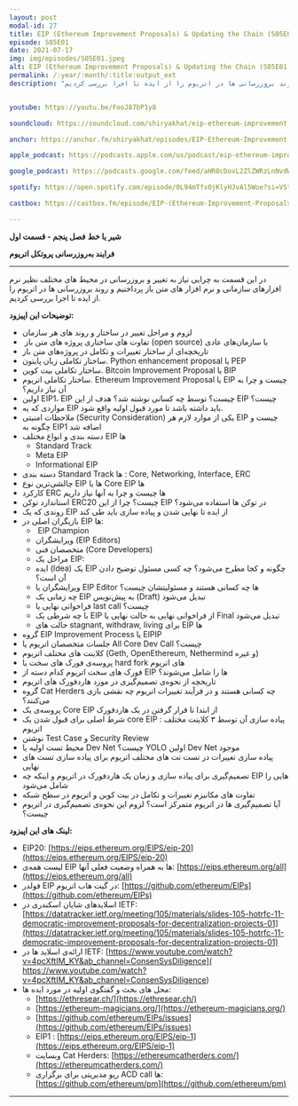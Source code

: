 ```yaml
---
layout: post
modal-id: 27
title: EIP (Ethereum Improvement Proposals) & Updating the Chain (S05E01)
episode: S05E01
date: 2021-07-17
img: img/episodes/S05E01.jpeg
alt: EIP (Ethereum Improvement Proposals) & Updating the Chain (S05E01)
permalink: /:year/:month/:title:output_ext
description: "در این قسمت به چرایی نیاز به تغییر و بروزرسانی در محیط های مختلف نظیر نرم افزارهای سازمانی و نرم افزار های متن باز پرداختیم و روند بروزرسانی ها در اتریوم را از ایده تا اجرا بررسی کردیم." 


youtube: https://youtu.be/FooJ87bP1y8

soundcloud: https://soundcloud.com/shiryakhat/eip-ethereum-improvement-proposals-updating-the-chain-s05e01

anchor: https://anchor.fm/shiryakhat/episodes/EIP-Ethereum-Improvement-Proposals--Updating-the-Chain-S05E01-e14u29q

apple_podcast: https://podcasts.apple.com/us/podcast/eip-ethereum-improvement-proposals-updating-chain-s05e01/id1221206951?i=1000529866565

google_podcast: https://podcasts.google.com/feed/aHR0cDovL2ZlZWRzLnNvdW5kY2xvdWQuY29tL3VzZXJzL3NvdW5kY2xvdWQ6dXNlcnM6MjYyMzE4MTEzL3NvdW5kcy5yc3M/episode/NTgyMzYyY2QtNmFlZS00MThhLWE3ZjUtMjBiMTJjNjI2NGE1?sa=X&ved=0CAUQkfYCahcKEwiwl9O8yvrxAhUAAAAAHQAAAAAQAQ

spotify: https://open.spotify.com/episode/0L94mTfsOjKlyHJvAl5Woe?si=VSt2xxZGTgeBXr2viDNsjQ&dl_branch=1

castbox: https://castbox.fm/episode/EIP-(Ethereum-Improvement-Proposals)-%26-Updating-the-Chain-(S05E01)-id2539522-id407436081?utm_source=website&utm_medium=dlink&utm_campaign=web_share&utm_content=EIP%20(Ethereum%20Improvement%20Proposals)%20%26%20Updating%20the%20Chain%20(S05E01)-CastBox_FM

---
```


**شیر یا خط**
**فصل پنجم - قسمت اول**

**فرایند به‌روز‌رسانی پروتکل اتریوم**

-------------------------------------------------------
در این قسمت به چرایی نیاز به تغییر و بروزرسانی در محیط های مختلف نظیر نرم افزارهای سازمانی و نرم افزار های متن باز پرداختیم و روند بروزرسانی ها در اتریوم را از ایده تا اجرا بررسی کردیم.


**توضیحات این اپیزود:**

* لزوم و مراحل تغییر در ساختار و روند های هر سازمان
*  تفاوت های ساختاری پروژه های متن باز (open source) با سازمان‌های عادی
* تاریخچه‌ای از ساختار تغییرات و تکامل در پروژه‌های متن باز 
* ساختار تکاملی زبان پایتون. Python enhancement proposal یا PEP
* ساختار تکاملی بیت کوین. Bitcoin Improvement Proposal یا BIP
* ساختار تکاملی اتریوم. Ethereum Improvement Proposal یا EIP چیست و چرا به آن نیاز داریم؟
* اولین EIP1، EIP چیست؟ توسط چه کسانی نوشته شد؟ هدف از این EIP چیست؟
* مواردی که یه EIP باید داشته باشد تا مورد قبول اولیه واقع شود.
* ملاحظات امنیتی (Security Consideration) یکی از موارد لازم هر EIP چیست و چگونه به EIP1 اضافه شد
* دسته‌ بندی و انواع مختلف EIP ها
    * Standard Track
    * Meta EIP
    * Informational EIP
* دسته بندی Standard Track ها : Core, Networking, Interface, ERC
* چالشی‌ترین نوع EIP ها یا Core EIP ها
* کارکرد ERC ها چیست و چرا به آنها نیاز داریم
* استاندارد توکن ERC20 چیست؟ چرا از این EIP در توکن ها استفاده می‌شود؟
* روندی که یک EIP از ایده تا نهایی شدن و پیاده سازی باید طی کند
* بازیگران اصلی در EIP ها:
    *  EIP Champion 
    * ویرایشگران (EIP Editors)
    * متخصصان فنی (Core Developers)
    * مراحل یک EIP:
    * ایده (Idea) یک EIP چگونه و کجا مطرح می‌شود؟ چه کسی مسئول توضیح دادن آن است؟
    * ویرایشگران یا EIP Editor ها چه کسانی هستند و مسئولیتشان چیست؟
    * چه زمانی یک EIP به پیش‌نویس (Draft) تبدیل می‌شود
    * فراخوانی نهایی یا last call چیست؟
    * با چه شرطی یک EIP از فراخوانی نهایی به حالت نهایی یا Final تبدیل می‌شود
    * حالت های stagnant, withdraw, living برای EIP ها
* گروه EIP Improvement Process یا EIPIP
* جلسات متخصصان اتریوم یا All Core Dev Call چیست؟
* کلاینت های مختلف اتریوم (Geth, OpenEthereum, Nethermind و غیره)
* پروسه‌ی فورک های سخت یا hard fork های اتریوم
* فورک های سخت اتریوم کدام دسته از EIP ها را شامل می‌شوند؟
* تاریخچه از نحوه‌ی تصمیم‌گیری در مورد هاردفورک های اتریوم
* گروه Cat Herders چه کسانی هستند و در فرآیند تغییرات اتریوم چه نقشی بازی می‌کنند؟
* پروسه‌ی یک Core EIP از ابتدا تا قرار گرفتن در یک هاردفورک
* شرط اصلی برای قبول شدن یک core EIP : پیاده سازی آن توسط ۳ کلاینت مختلف اتریوم
* نوشتن Test Case و Security Review
* محیط تست اولیه یا Dev Net چیست؟ YOLO اولین Dev Net موجود
* پیاده سازی تغییرات در تست نت های مختلف اتریوم برای پیاده سازی تست های نهایی
* تصمیم‌گیری برای پیاده سازی و زمان یک هاردفورک در اتریوم و اینکه چه EIP هایی را شامل می‌شود
* تفاوت های مکانیزم تغییرات و تکامل در بیت کوین و اتریوم در سطح شبکه
* آیا تصمیم‌گیری ها در اتریوم متمرکز است؟ لزوم این نحوه‌ی تصمیم‌گیری در اتریوم چیست؟


**لینک های این اپیزود:**

* EIP20: [https://eips.ethereum.org/EIPS/eip-20](https://eips.ethereum.org/EIPS/eip-20)
* لیست همه‌ی EIP ها به همراه وضعیت فعلی آنها: [https://eips.ethereum.org/all](https://eips.ethereum.org/all)
* فولدر EIP در گیت هاب اتریوم: [https://github.com/ethereum/EIPs](https://github.com/ethereum/EIPs)
* اسلایدهای شایان اسکندری در IETF: [https://datatracker.ietf.org/meeting/105/materials/slides-105-hotrfc-11-democratic-improvement-proposals-for-decentralization-projects-01](https://datatracker.ietf.org/meeting/105/materials/slides-105-hotrfc-11-democratic-improvement-proposals-for-decentralization-projects-01)
* ارائه‌ی اسلاید ها در IETF: [https://www.youtube.com/watch?v=4pcXftIM_KY&ab_channel=ConsenSysDiligence]( https://www.youtube.com/watch?v=4pcXftIM_KY&ab_channel=ConsenSysDiligence)
* محل های بحث و گفتگوی اولیه در مورد ایده ها:
    * [https://ethresear.ch/](https://ethresear.ch/)
    * [https://ethereum-magicians.org/](https://ethereum-magicians.org/)
    * [https://github.com/ethereum/EIPs/issues](https://github.com/ethereum/EIPs/issues)
    * EIP1 : [https://eips.ethereum.org/EIPS/eip-1](https://eips.ethereum.org/EIPS/eip-1)
    * وبسایت Cat Herders: [https://ethereumcatherders.com/](https://ethereumcatherders.com/)
    * رپو مدیریتی برای برگزاری ACD call ها: [https://github.com/ethereum/pm](https://github.com/ethereum/pm)


-----------------------------------------------------------------------
